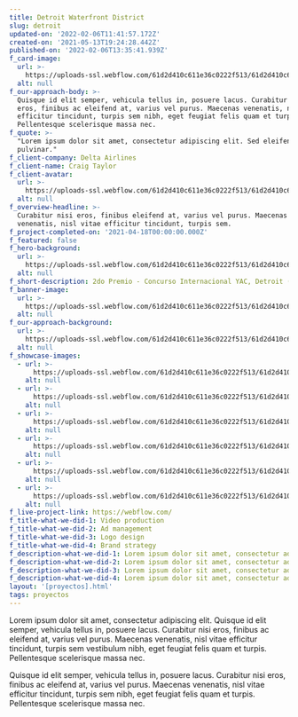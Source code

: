 ```yaml
---
title: Detroit Waterfront District
slug: detroit
updated-on: '2022-02-06T11:41:57.172Z'
created-on: '2021-05-13T19:24:28.442Z'
published-on: '2022-02-06T13:35:41.939Z'
f_card-image:
  url: >-
    https://uploads-ssl.webflow.com/61d2d410c611e36c0222f513/61d2d410c611e34ee822f51c_003.jpeg
  alt: null
f_our-approach-body: >-
  Quisque id elit semper, vehicula tellus in, posuere lacus. Curabitur nisi
  eros, finibus ac eleifend at, varius vel purus. Maecenas venenatis, nisl vitae
  efficitur tincidunt, turpis sem nibh, eget feugiat felis quam et turpis.
  Pellentesque scelerisque massa nec.
f_quote: >-
  "Lorem ipsum dolor sit amet, consectetur adipiscing elit. Sed eleifend neque
  pulvinar."
f_client-company: Delta Airlines
f_client-name: Craig Taylor
f_client-avatar:
  url: >-
    https://uploads-ssl.webflow.com/61d2d410c611e36c0222f513/61d2d410c611e3566022f529_Portrait013.jpeg
  alt: null
f_overview-headline: >-
  Curabitur nisi eros, finibus eleifend at, varius vel purus. Maecenas
  venenatis, nisl vitae efficitur tincidunt, turpis sem.
f_project-completed-on: '2021-04-18T00:00:00.000Z'
f_featured: false
f_hero-background:
  url: >-
    https://uploads-ssl.webflow.com/61d2d410c611e36c0222f513/61d2d410c611e34ee822f51c_003.jpeg
  alt: null
f_short-description: 2do Premio - Concurso Internacional YAC, Detroit (EEUU) 2020
f_banner-image:
  url: >-
    https://uploads-ssl.webflow.com/61d2d410c611e36c0222f513/61d2d410c611e383e022f59a_031.jpeg
  alt: null
f_our-approach-background:
  url: >-
    https://uploads-ssl.webflow.com/61d2d410c611e36c0222f513/61d2d410c611e337e622f528_016.jpeg
  alt: null
f_showcase-images:
  - url: >-
      https://uploads-ssl.webflow.com/61d2d410c611e36c0222f513/61d2d410c611e37e3d22f51d_002.jpeg
    alt: null
  - url: >-
      https://uploads-ssl.webflow.com/61d2d410c611e36c0222f513/61d2d410c611e34ee822f51c_003.jpeg
    alt: null
  - url: >-
      https://uploads-ssl.webflow.com/61d2d410c611e36c0222f513/61d2d410c611e3d82422f527_004.jpeg
    alt: null
  - url: >-
      https://uploads-ssl.webflow.com/61d2d410c611e36c0222f513/61d2d410c611e37fe522f526_005.jpeg
    alt: null
  - url: >-
      https://uploads-ssl.webflow.com/61d2d410c611e36c0222f513/61d2d410c611e35e6e22f51f_022.jpeg
    alt: null
  - url: >-
      https://uploads-ssl.webflow.com/61d2d410c611e36c0222f513/61d2d410c611e33faf22f525_023.jpeg
    alt: null
f_live-project-link: https://webflow.com/
f_title-what-we-did-1: Video production
f_title-what-we-did-2: Ad management
f_title-what-we-did-3: Logo design
f_title-what-we-did-4: Brand strategy
f_description-what-we-did-1: Lorem ipsum dolor sit amet, consectetur adipiscing elit.
f_description-what-we-did-2: Lorem ipsum dolor sit amet, consectetur adipiscing elit.
f_description-what-we-did-3: Lorem ipsum dolor sit amet, consectetur adipiscing elit.
f_description-what-we-did-4: Lorem ipsum dolor sit amet, consectetur adipiscing elit.
layout: '[proyectos].html'
tags: proyectos
---
```


Lorem ipsum dolor sit amet, consectetur adipiscing elit. Quisque id elit semper, vehicula tellus in, posuere lacus. Curabitur nisi eros, finibus ac eleifend at, varius vel purus. Maecenas venenatis, nisl vitae efficitur tincidunt, turpis sem vestibulum nibh, eget feugiat felis quam et turpis. Pellentesque scelerisque massa nec.  
  
Quisque id elit semper, vehicula tellus in, posuere lacus. Curabitur nisi eros, finibus ac eleifend at, varius vel purus. Maecenas venenatis, nisl vitae efficitur tincidunt, turpis sem nibh, eget feugiat felis quam et turpis. Pellentesque scelerisque massa nec.
